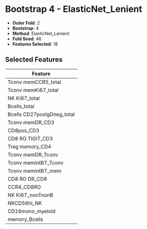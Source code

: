 # Bootstrap 4 - ElasticNet_Lenient

- **Outer Fold**: 2
- **Bootstrap**: 4
- **Method**: ElasticNet_Lenient
- **Fold Seed**: 46
- **Features Selected**: 18

## Selected Features

| Feature |
|---------|
| Tconv memCCR5_total |
| Tconv memKi67_total |
| NK Ki67_total |
| Bcells_total |
| Bcells CD27posIgDneg_total |
| Tconv memDR_CD3 |
| CD8pos_CD3 |
| CD8 RO TIGIT_CD3 |
| Treg memory_CD4 |
| Tconv memDR_Tconv |
| Tconv memintB7_Tconv |
| Tconv memintB7_mem |
| CD8 RO DR_CD8 |
| CCR4_CD8RO |
| NK Ki67_nonTnonB |
| NKCD56hi_NK |
| CD16mono_myeloid |
| memory_Bcells |
